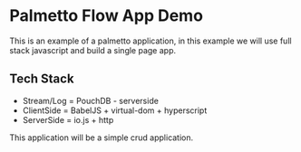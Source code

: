 # Palmetto Flow App Demo

This is an example of a palmetto application, in this example we will use full stack javascript and build a single page app.

## Tech Stack

* Stream/Log = PouchDB - serverside
* ClientSide = BabelJS + virtual-dom + hyperscript
* ServerSide = io.js + http

This application will be a simple crud application.
